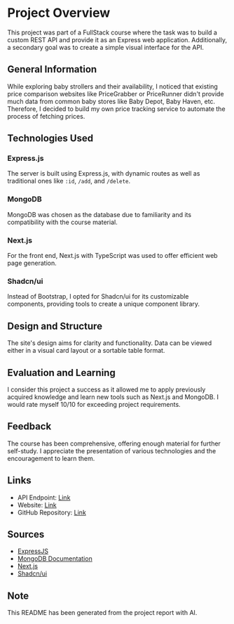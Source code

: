 # Project Overview

This project was part of a FullStack course where the task was to build a custom REST API and provide it as an Express web application. Additionally, a secondary goal was to create a simple visual interface for the API. 

## General Information

While exploring baby strollers and their availability, I noticed that existing price comparison websites like PriceGrabber or PriceRunner didn't provide much data from common baby stores like Baby Depot, Baby Haven, etc. Therefore, I decided to build my own price tracking service to automate the process of fetching prices.

## Technologies Used

### Express.js
The server is built using Express.js, with dynamic routes as well as traditional ones like `:id`, `/add`, and `/delete`.

### MongoDB
MongoDB was chosen as the database due to familiarity and its compatibility with the course material.

### Next.js
For the front end, Next.js with TypeScript was used to offer efficient web page generation.

### Shadcn/ui
Instead of Bootstrap, I opted for Shadcn/ui for its customizable components, providing tools to create a unique component library.

## Design and Structure

The site's design aims for clarity and functionality. Data can be viewed either in a visual card layout or a sortable table format.

## Evaluation and Learning

I consider this project a success as it allowed me to apply previously acquired knowledge and learn new tools such as Next.js and MongoDB. I would rate myself 10/10 for exceeding project requirements.

## Feedback

The course has been comprehensive, offering enough material for further self-study. I appreciate the presentation of various technologies and the encouragement to learn them.

## Links

- API Endpoint: [Link](https://fullstack-project-2.onrender.com)
- Website: [Link](https://full-stack-project-2.vercel.app/)
- GitHub Repository: [Link](https://github.com/MrYawnie/FullStack-Project-2)

## Sources

- [ExpressJS](https://expressjs.com/en/guide/routing.html)
- [MongoDB Documentation](https://www.mongodb.com/docs/)
- [Next.js](https://nextjs.org/)
- [Shadcn/ui](https://ui.shadcn.com/)

## Note

This README has been generated from the project report with AI.